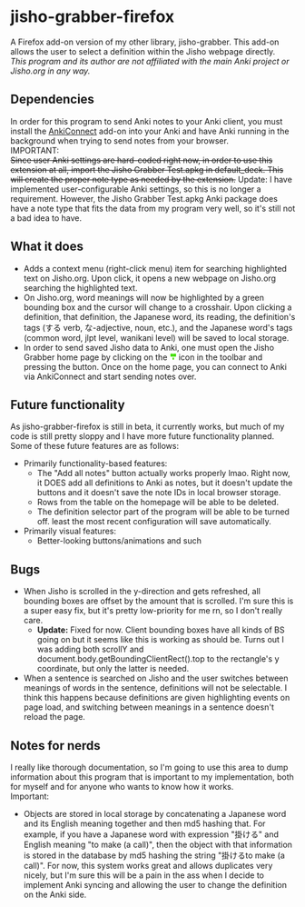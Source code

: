 # jisho-grabber-firefox
A Firefox add-on version of my other library, jisho-grabber. This add-on allows
the user to
select a definition within the Jisho webpage directly.  
*This program and its author are not affiliated with the main Anki project or*
*Jisho.org in any way.*

## Dependencies
In order for this program to send Anki notes to your Anki client, you must
install the [AnkiConnect](https://ankiweb.net/shared/info/2055492159) add-on
into your Anki and have Anki running in the background when trying to send
notes from your browser.  
IMPORTANT:  
~~Since user Anki settings are hard-coded right now, in order to use this
extension at all, import the Jisho Grabber Test.apkg in default_deck. This will
create the proper note type as needed by the extension.~~ Update: I have
implemented user-configurable Anki settings, so this is no longer a requirement.
However, the Jisho Grabber Test.apkg Anki package does have a note type that
fits the data from my program very well, so it's still not a bad idea to have.

## What it does
- Adds a context menu (right-click menu) item for searching highlighted text on
  Jisho.org. Upon click, it opens a new webpage on Jisho.org searching the
  highlighted text.
- On Jisho.org, word meanings will now be highlighted by a green bounding box
  and the cursor will change to a crosshair. Upon clicking a definition, that
  definition, the Japanese word, its reading, the definition's tags (する verb,
  な-adjective, noun, etc.), and the Japanese word's tags (common word, jlpt
  level, wanikani level) will be saved to local storage.
- In order to send saved Jisho data to Anki, one must open the Jisho Grabber
  home page by clicking on the
  <img src="./icons/jisho-grabber.svg" width="12" height="12"/> icon in the
  toolbar and pressing the button. Once on the home page, you can connect to
  Anki via AnkiConnect and start sending notes over.

## Future functionality
As jisho-grabber-firefox is still in beta, it currently works, but much of my
code is still pretty sloppy and I have more future functionality planned. Some
of these future features are as follows:
- Primarily functionality-based features:
  - The "Add all notes" button actually works properly lmao. Right now, it DOES
    add all definitions to Anki as notes, but it doesn't update the buttons and
    it doesn't save the note IDs in local browser storage.
  - Rows from the table on the homepage will be able to be deleted.
  - The definition selector part of the program will be able to be turned off.
    least the most recent configuration will save automatically.
- Primarily visual features:
  - Better-looking buttons/animations and such

## Bugs
- When Jisho is scrolled in the y-direction and gets refreshed, all bounding
  boxes are offset by the amount that is scrolled. I'm sure this is a super
  easy fix, but it's pretty low-priority for me rn, so I don't really care.
  - **Update:** Fixed for now. Client bounding boxes have all kinds of BS going on
    but it seems like this is working as should be. Turns out I was adding both
    scrollY and document.body.getBoundingClientRect().top to the rectangle's y
    coordinate, but only the latter is needed.
- When a sentence is searched on Jisho and the user switches between meanings
  of words in the sentence, definitions will not be selectable. I think this
  happens because definitions are given highlighting events on page load, and
  switching between meanings in a sentence doesn't reload the page.

## Notes for nerds
I really like thorough documentation, so I'm going to use this area to dump
information about this program that is important to my implementation, both
for myself and for anyone who wants to know how it works.  
Important:
- Objects are stored in local storage by concatenating a Japanese word and its
  English meaning together and then md5 hashing that. For example, if you have
  a Japanese word with expression "掛ける" and English meaning "to make (a 
  call)", then the object with that information is stored in the database by
  md5 hashing the string "掛けるto make (a call)". For now, this system works
  great and allows duplicates very nicely, but I'm sure this will be a pain in
  the ass when I decide to implement Anki syncing and allowing the user to
  change the definition on the Anki side.